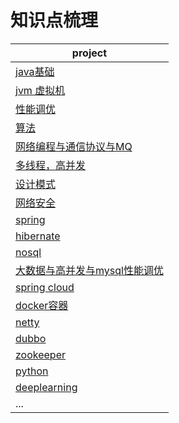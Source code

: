 # 知识点梳理
|project|
|---| 
|[java基础](基础)|
|[jvm 虚拟机](jvm虚拟机)|
|[性能调优](性能调优)|
|[算法](算法)|
|[网络编程与通信协议与MQ](网络编程)|
|[多线程，高并发](多线程)|
|[设计模式](设计模式)|
|[网络安全](网络安全)|
|[spring](spring)| 
|[hibernate](hibernate)|
|[nosql](nosql)|
|[大数据与高并发与mysql性能调优](大数据与高并发与mysql性能调优)|
|[spring cloud](https://github.com/miozeng/ms)|
|[docker容器](https://github.com/miozeng/ms/tree/master/docker)|
|[netty](https://github.com/miozeng/netty-simple)|
|[dubbo](https://github.com/miozeng/dubbotest)|
|[zookeeper](zookeeper)|
|[python](python)|
|[deeplearning](deeplearning)|
|...|
